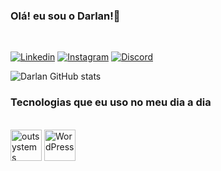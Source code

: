 ### Olá! eu sou o Darlan!👋
<br>

[![Linkedin](https://img.shields.io/badge/LinkedIn-0077B5?style=for-the-badge&logo=linkedin&logoColor=white)](https://www.linkedin.com/in/darlan-costa-magalh%c3%a3es-1b8a0768/) [![Instagram](https://img.shields.io/badge/Instagram-E4405F?style=for-the-badge&logo=instagram&logoColor=white)](https://www.instagram.com/darlancmagalhaes/) [![Discord](https://img.shields.io/badge/Discord-7289DA?style=for-the-badge&logo=discord&logoColor=white)](https://discord.gg/dWH7ne6E)

![Darlan GitHub stats ](https://github-readme-stats.vercel.app/api?username=darlancbmdf&show_icons=true&theme=radical)

### Tecnologias que eu uso no meu dia a dia

<div style="display:inline_block" ><br/>
<a href="https://www.outsystems.com/profile/nc1ft7aiyc/" target="_blank"><img align="center" alt="outsystems" src="https://media-exp1.licdn.com/dms/image/C560BAQFs9sLsIuJjCQ/company-logo_200_200/0/1519856179274?e=2147483647&v=beta&t=-Z3Yk3-vNR_VEJ4v7BPDBk7NLwtr_VEkl9Vb1JweJlQ" style="width:50px" target="_blank"></a>
<a href="https://www.cbm.df.gov.br" target="blank"><img align="center" alt="WordPress" src="https://encrypted-tbn0.gstatic.com/images?q=tbn:ANd9GcRaFzR9P7ux6x-DWUCTlTPvk8wxBVSHK5BSg3vECGpj2Szfe54GzMzHS_yHZikgn4bJaok&usqp=CAU" style="width:50px" target="_blank"></a>
</div>
